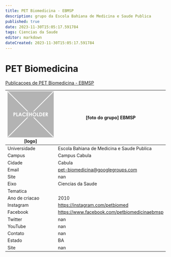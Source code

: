 ```yaml
---
title: PET Biomedicina - EBMSP
description: grupo da Escola Bahiana de Medicina e Saude Publica
published: true
date: 2023-11-30T15:05:17.591784
tags: Ciencias da Saude
editor: markdown
dateCreated: 2023-11-30T15:05:17.591784
---
```


# PET Biomedicina

[Publicacoes de PET Biomedicina - EBMSP](/atividade/41PETBiomedicinaEBMSP/feed)

| ![placeholder.png](/placeholder.png) [logo] | [foto do grupo] EBMSP         |
| ------------------------------------------- | ------------------------------------------------- |
| Universidade                                | Escola Bahiana de Medicina e Saude Publica      |
| Campus                                      | Campus Cabula            |
| Cidade                                      | Cabula             |
| Email                                       | pet-biomedicina@googlegroups.com             |
| Site                                        | nan              |
| Eixo                                        | Ciencias da Saude              |
| Tematica                                    |           |
| Ano de criacao                              | 2010        |
| Instagram                                   | https://instagram.com/petbiomed         |
| Facebook                                    | https://www.facebook.com/petbiomedicinaebmsp          |
| Twitter                                     | nan           |
| YouTube                                     | nan           |
| Contato                                     | nan         |
| Estado                                      |  BA            |
| Site                                        | nan |
